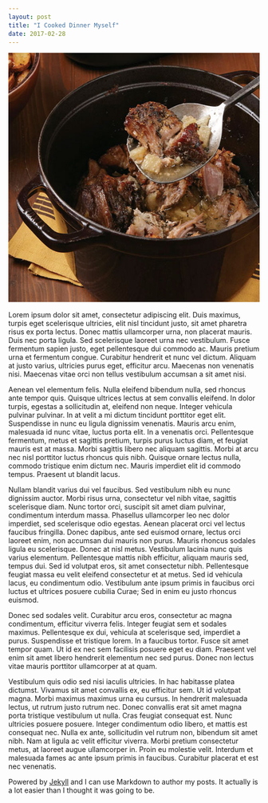 ```yaml
---
layout: post
title: "I Cooked Dinner Myself"
date: 2017-02-28
---
```

<center><img src="/assets/cooking.jpg" alt="alt text" width="800" height="500"></center>

Lorem ipsum dolor sit amet, consectetur adipiscing elit. Duis maximus, turpis eget scelerisque ultricies, elit nisl tincidunt justo, sit amet pharetra risus ex porta lectus. Donec mattis ullamcorper urna, non placerat mauris. Duis nec porta ligula. Sed scelerisque laoreet urna nec vestibulum. Fusce fermentum sapien justo, eget pellentesque dui commodo ac. Mauris pretium urna et fermentum congue. Curabitur hendrerit et nunc vel dictum. Aliquam at justo varius, ultricies purus eget, efficitur arcu. Maecenas non venenatis nisi. Maecenas vitae orci non tellus vestibulum accumsan a sit amet nisi.

Aenean vel elementum felis. Nulla eleifend bibendum nulla, sed rhoncus ante tempor quis. Quisque ultrices lectus at sem convallis eleifend. In dolor turpis, egestas a sollicitudin at, eleifend non neque. Integer vehicula pulvinar pulvinar. In at velit a mi dictum tincidunt porttitor eget elit. Suspendisse in nunc eu ligula dignissim venenatis. Mauris arcu enim, malesuada id nunc vitae, luctus porta elit. In a venenatis orci. Pellentesque fermentum, metus et sagittis pretium, turpis purus luctus diam, et feugiat mauris est at massa. Morbi sagittis libero nec aliquam sagittis. Morbi at arcu nec nisl porttitor luctus rhoncus quis nibh. Quisque ornare lectus nulla, commodo tristique enim dictum nec. Mauris imperdiet elit id commodo tempus. Praesent ut blandit lacus.

Nullam blandit varius dui vel faucibus. Sed vestibulum nibh eu nunc dignissim auctor. Morbi risus urna, consectetur vel nibh vitae, sagittis scelerisque diam. Nunc tortor orci, suscipit sit amet diam pulvinar, condimentum interdum massa. Phasellus ullamcorper leo nec dolor imperdiet, sed scelerisque odio egestas. Aenean placerat orci vel lectus faucibus fringilla. Donec dapibus, ante sed euismod ornare, lectus orci laoreet enim, non accumsan dui mauris non purus. Mauris rhoncus sodales ligula eu scelerisque. Donec at nisl metus. Vestibulum lacinia nunc quis varius elementum. Pellentesque mattis nibh efficitur, aliquam mauris sed, tempus dui. Sed id volutpat eros, sit amet consectetur nibh. Pellentesque feugiat massa eu velit eleifend consectetur et at metus. Sed id vehicula lacus, eu condimentum odio. Vestibulum ante ipsum primis in faucibus orci luctus et ultrices posuere cubilia Curae; Sed in enim eu justo rhoncus euismod.

Donec sed sodales velit. Curabitur arcu eros, consectetur ac magna condimentum, efficitur viverra felis. Integer feugiat sem et sodales maximus. Pellentesque ex dui, vehicula at scelerisque sed, imperdiet a purus. Suspendisse et tristique lorem. In a faucibus tortor. Fusce sit amet tempor quam. Ut id ex nec sem facilisis posuere eget eu diam. Praesent vel enim sit amet libero hendrerit elementum nec sed purus. Donec non lectus vitae mauris porttitor ullamcorper at at quam.

Vestibulum quis odio sed nisi iaculis ultricies. In hac habitasse platea dictumst. Vivamus sit amet convallis ex, eu efficitur sem. Ut id volutpat magna. Morbi maximus maximus urna eu cursus. In hendrerit malesuada lectus, ut rutrum justo rutrum nec. Donec convallis erat sit amet magna porta tristique vestibulum ut nulla. Cras feugiat consequat est. Nunc ultricies posuere posuere. Integer condimentum odio libero, et mattis est consequat nec. Nulla ex ante, sollicitudin vel rutrum non, bibendum sit amet nibh. Nam at ligula ac velit efficitur viverra. Morbi pretium consectetur metus, at laoreet augue ullamcorper in. Proin eu molestie velit. Interdum et malesuada fames ac ante ipsum primis in faucibus. Curabitur placerat et est nec venenatis.

Powered by [Jekyll](http://jekyllrb.com) and I can use Markdown to author my posts. It actually is a lot easier than I thought it was going to be.
